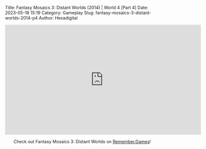 Title: Fantasy Mosaics 3: Distant Worlds (2014) | World 4 [Part 4]
Date: 2023-05-18 15:19
Category: Gameplay
Slug: fantasy-mosaics-3-distant-worlds-2014-p4
Author: Hexadigital

<center><iframe src="https://www.youtube.com/embed/k8IPSV-8NU8?feature=oembed" allow="accelerometer; autoplay; encrypted-media; gyroscope; picture-in-picture" width="640" height="360" frameborder="0"></iframe>

Check out Fantasy Mosaics 3: Distant Worlds on [Remember.Games](https://remember.games/game/7142/fantasy-mosaics-3-distant-worlds/)!</center>
